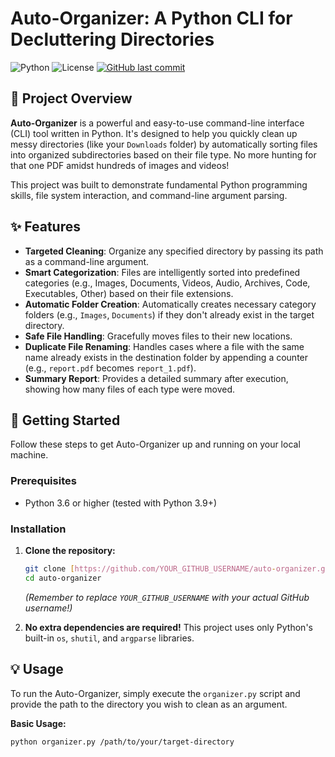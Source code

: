 # Auto-Organizer: A Python CLI for Decluttering Directories

![Python](https://img.shields.io/badge/Python-3.x-blue.svg)
![License](https://img.shields.io/badge/License-MIT-green.svg)
[![GitHub last commit](https://img.shields.io/github/last-commit/YOUR_GITHUB_USERNAME/auto-organizer?color=orange)](https://github.com/YOUR_GITHUB_USERNAME/auto-organizer/commits/main)

## 🌟 Project Overview

**Auto-Organizer** is a powerful and easy-to-use command-line interface (CLI) tool written in Python. It's designed to help you quickly clean up messy directories (like your `Downloads` folder) by automatically sorting files into organized subdirectories based on their file type. No more hunting for that one PDF amidst hundreds of images and videos!

This project was built to demonstrate fundamental Python programming skills, file system interaction, and command-line argument parsing.

## ✨ Features

* **Targeted Cleaning**: Organize any specified directory by passing its path as a command-line argument.
* **Smart Categorization**: Files are intelligently sorted into predefined categories (e.g., Images, Documents, Videos, Audio, Archives, Code, Executables, Other) based on their file extensions.
* **Automatic Folder Creation**: Automatically creates necessary category folders (e.g., `Images`, `Documents`) if they don't already exist in the target directory.
* **Safe File Handling**: Gracefully moves files to their new locations.
* **Duplicate File Renaming**: Handles cases where a file with the same name already exists in the destination folder by appending a counter (e.g., `report.pdf` becomes `report_1.pdf`).
* **Summary Report**: Provides a detailed summary after execution, showing how many files of each type were moved.

## 🚀 Getting Started

Follow these steps to get Auto-Organizer up and running on your local machine.

### Prerequisites

* Python 3.6 or higher (tested with Python 3.9+)

### Installation

1.  **Clone the repository:**
    ```bash
    git clone [https://github.com/YOUR_GITHUB_USERNAME/auto-organizer.git](https://github.com/YOUR_GITHUB_USERNAME/auto-organizer.git)
    cd auto-organizer
    ```
    *(Remember to replace `YOUR_GITHUB_USERNAME` with your actual GitHub username!)*

2.  **No extra dependencies are required!** This project uses only Python's built-in `os`, `shutil`, and `argparse` libraries.

## 💡 Usage

To run the Auto-Organizer, simply execute the `organizer.py` script and provide the path to the directory you wish to clean as an argument.

**Basic Usage:**

```bash
python organizer.py /path/to/your/target-directory
